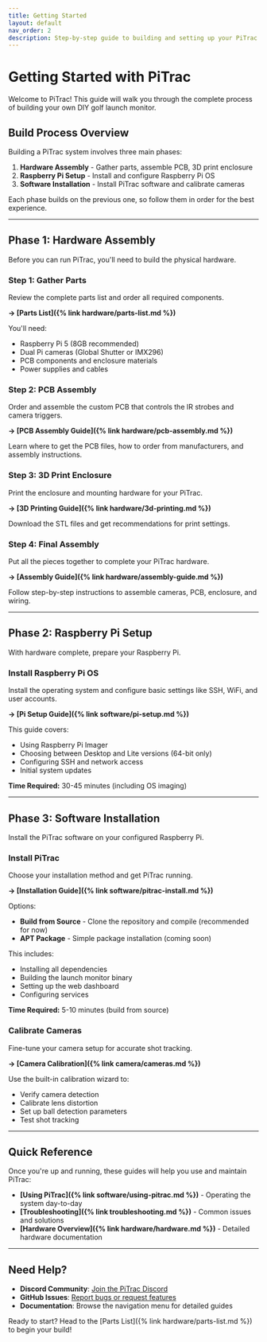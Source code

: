 ```yaml
---
title: Getting Started
layout: default
nav_order: 2
description: Step-by-step guide to building and setting up your PiTrac golf launch monitor
---
```


# Getting Started with PiTrac

Welcome to PiTrac! This guide will walk you through the complete process of building your own DIY golf launch monitor.

## Build Process Overview

Building a PiTrac system involves three main phases:

1. **Hardware Assembly** - Gather parts, assemble PCB, 3D print enclosure
2. **Raspberry Pi Setup** - Install and configure Raspberry Pi OS
3. **Software Installation** - Install PiTrac software and calibrate cameras

Each phase builds on the previous one, so follow them in order for the best experience.

---

## Phase 1: Hardware Assembly

Before you can run PiTrac, you'll need to build the physical hardware.

### Step 1: Gather Parts

Review the complete parts list and order all required components.

**→ [Parts List]({% link hardware/parts-list.md %})**

You'll need:
- Raspberry Pi 5 (8GB recommended)
- Dual Pi cameras (Global Shutter or IMX296)
- PCB components and enclosure materials
- Power supplies and cables

### Step 2: PCB Assembly

Order and assemble the custom PCB that controls the IR strobes and camera triggers.

**→ [PCB Assembly Guide]({% link hardware/pcb-assembly.md %})**

Learn where to get the PCB files, how to order from manufacturers, and assembly instructions.

### Step 3: 3D Print Enclosure

Print the enclosure and mounting hardware for your PiTrac.

**→ [3D Printing Guide]({% link hardware/3d-printing.md %})**

Download the STL files and get recommendations for print settings.

### Step 4: Final Assembly

Put all the pieces together to complete your PiTrac hardware.

**→ [Assembly Guide]({% link hardware/assembly-guide.md %})**

Follow step-by-step instructions to assemble cameras, PCB, enclosure, and wiring.

---

## Phase 2: Raspberry Pi Setup

With hardware complete, prepare your Raspberry Pi.

### Install Raspberry Pi OS

Install the operating system and configure basic settings like SSH, WiFi, and user accounts.

**→ [Pi Setup Guide]({% link software/pi-setup.md %})**

This guide covers:
- Using Raspberry Pi Imager
- Choosing between Desktop and Lite versions (64-bit only)
- Configuring SSH and network access
- Initial system updates

**Time Required:** 30-45 minutes (including OS imaging)

---

## Phase 3: Software Installation

Install the PiTrac software on your configured Raspberry Pi.

### Install PiTrac

Choose your installation method and get PiTrac running.

**→ [Installation Guide]({% link software/pitrac-install.md %})**

Options:
- **Build from Source** - Clone the repository and compile (recommended for now)
- **APT Package** - Simple package installation (coming soon)

This includes:
- Installing all dependencies
- Building the launch monitor binary
- Setting up the web dashboard
- Configuring services

**Time Required:** 5-10 minutes (build from source)

### Calibrate Cameras

Fine-tune your camera setup for accurate shot tracking.

**→ [Camera Calibration]({% link camera/cameras.md %})**

Use the built-in calibration wizard to:
- Verify camera detection
- Calibrate lens distortion
- Set up ball detection parameters
- Test shot tracking

---

## Quick Reference

Once you're up and running, these guides will help you use and maintain PiTrac:

- **[Using PiTrac]({% link software/using-pitrac.md %})** - Operating the system day-to-day
- **[Troubleshooting]({% link troubleshooting.md %})** - Common issues and solutions
- **[Hardware Overview]({% link hardware/hardware.md %})** - Detailed hardware documentation

---

## Need Help?

- **Discord Community**: [Join the PiTrac Discord](https://discord.gg/j9YWCMFVHN)
- **GitHub Issues**: [Report bugs or request features](https://github.com/PiTracLM/PiTrac/issues)
- **Documentation**: Browse the navigation menu for detailed guides

Ready to start? Head to the [Parts List]({% link hardware/parts-list.md %}) to begin your build!